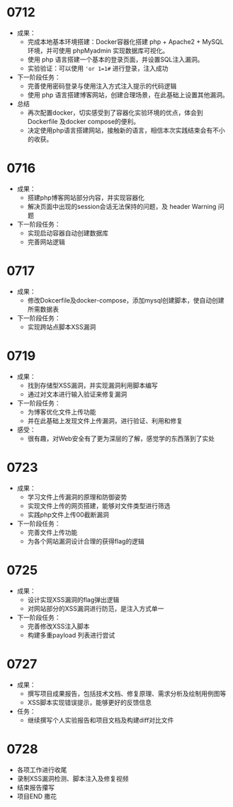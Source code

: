 # 0712

- 成果：
  - 完成本地基本环境搭建：Docker容器化搭建 php +  Apache2 + MySQL 环境，并可使用 phpMyadmin 实现数据库可视化。
  - 使用 php 语言搭建一个基本的登录页面，并设置SQL注入漏洞。
  - 实验验证：可以使用 `'or 1=1#` 进行登录，注入成功
- 下一阶段任务：
  - 完善使用密码登录与使用注入方式注入提示的代码逻辑
  - 使用 php 语言搭建博客网站，创建合理场景，在此基础上设置其他漏洞。
- 总结
  - 再次配置docker，切实感受到了容器化实验环境的优点，体会到 Dockerfile 及docker compose的便利。
  - 决定使用php语言搭建网站，接触新的语言，相信本次实践结束会有不小的收获。

# 0716

- 成果：
  - 搭建php博客网站部分内容，并实现容器化
  - 解决页面中出现的session会话无法保持的问题，及 header Warning 问题
- 下一阶段任务：
  - 实现启动容器自动创建数据库
  - 完善网站逻辑
 
# 0717

- 成果：
  - 修改Dokcerfile及docker-compose，添加mysql创建脚本，使自动创建所需数据表
- 下一阶段任务：
  - 实现跨站点脚本XSS漏洞
 
# 0719

- 成果：
  - 找到存储型XSS漏洞，并实现漏洞利用脚本编写
  - 通过对文本进行输入验证来修复漏洞
- 下一阶段任务：
  - 为博客优化文件上传功能
  - 并在此基础上发现文件上传漏洞，进行验证、利用和修复
 - 感受：
   - 很有趣，对Web安全有了更为深层的了解，感觉学的东西落到了实处
  
# 0723

- 成果：
  - 学习文件上传漏洞的原理和防御姿势
  - 实现文件上传的网页搭建，能够对文件类型进行筛选
  - 实践php文件上传00截断漏洞
- 下一阶段任务：
  - 完善文件上传功能
  - 为各个网站漏洞设计合理的获得flag的逻辑
 
# 0725

- 成果：
  - 设计实现XSS漏洞的flag弹出逻辑
  - 对网站部分的XSS漏洞进行防范，是注入方式单一
- 下一阶段任务：
  - 完善修改XSS注入脚本
  - 构建多重payload 列表进行尝试
 
# 0727

- 成果：
  - 撰写项目成果报告，包括技术文档、修复原理、需求分析及绘制用例图等
  - XSS脚本实现错误提示，能够更好的反馈信息
- 任务：
  - 继续撰写个人实验报告和项目文档及构建diff对比文件
 
# 0728

- 各项工作进行收尾
- 录制XSS漏洞检测、脚本注入及修复视频
- 结束报告攥写
- 项目END 撒花

